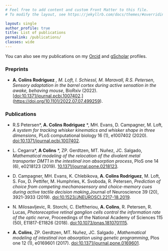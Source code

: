 ```yaml
---
# Feel free to add content and custom Front Matter to this file.
# To modify the layout, see https://jekyllrb.com/docs/themes/#overriding-theme-defaults

layout: single
author_profile: true
title: List of publications
permalink: /publications/
classes: wide
---
```




You can also see my publications on my [Orcid](https://orcid.org/0000-0003-3584-2251) and [gScholar](https://scholar.google.com/citations?user=b1yEp0YAAAAJ&hl=en) profiles.

### Preprints
*  **A. Colins Rodriguez** *, M. Loft,  I. Schiessl, M. Maravall, R.S. Petersen*, _Sensory adaptation in the barrel cortex during active sensation in the awake, behaving mouse_, BioRxiv (2022). [[doi:10.1371/journal.pcbi.1007402](https://doi.org/10.1371/journal.pcbi.1007402).](https://doi.org/10.1101/2022.07.07.499259).
  

### Publications

* R.S Petersen*, **A. Colins Rodriguez** *, MH. Evans, D. Campagner, M. Loft, _A system for tracking whisker kinematics and whisker shape in three dimensions_, PLoS computational biology 16 (1), e1007402 (2020). [doi:10.1371/journal.pcbi.1007402](https://doi.org/10.1371/journal.pcbi.1007402).

* L. Cegarra*, **A Colins** *, ZP. Gerdtzen, MT. Nuñez, JC. Salgado, _Mathematical modeling of the relocation of the divalent metal transporter DMT1 in the intestinal iron absorption process_, PloS one 14 (6), e0218123 (2019). [10.1371/journal.pone.0218123](https://doi.org/10.1371/journal.pone.0218123). 

* D. Campagner, MH. Evans, K. Chlebikova, **A. Colins Rodriguez**, M. Loft, S. Fox, D. Pettifer, M. Humphries, K. Svoboda, R. Petersen, _Prediction of choice from competing mechanosensory and choice-memory cues during active tactile decision making_,Journal of Neuroscience 39 (20), 3921-3933 (2019). [doi:10.1523/JNEUROSCI.2217-18.2019](https://doi.org/10.1523/JNEUROSCI.2217-18.2019).

* N. Milosavljevic, R. Storchi, C. Eleftheriou, **A. Colins**, R. Petersen, R. Lucas, _Photoreceptive retinal ganglion cells control the information rate of the optic nerve_, Proceedings of the National Academy of Sciences 115 (50), E11817-E11826 (2018). [doi:10.1073/pnas.1810701115](https://doi.org/10.1073/pnas.1810701115).

* **A. Colins**, ZP. Gerdtzen, MT. Nuñez, JC. Salgado , _Mathematical modeling of intestinal iron absorption using genetic programming_, Plos one 12 (1), e0169601 (2017). [doi:10.1371/journal.pone.0169601](https://doi.org/10.1371/journal.pone.0169601).

